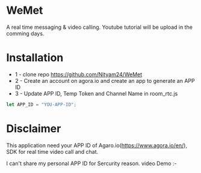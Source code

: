 # WeMet

A real time messaging & video calling. Youtube tutorial will be upload in the comming days.

# Installation

- 1 - clone repo https://github.com/Nityam24/WeMet
- 2 - Create an account on agora.io and create an app to generate an APP ID
- 3 - Update APP ID, Temp Token and Channel Name in room_rtc.js

```javascript
let APP_ID = "YOU-APP-ID";
```

# Disclaimer

This application need your APP ID of Agaro.io(https://www.agora.io/en/), SDK for real time video call and chat.

I can't share my personal APP ID for Sercurity reason.
 video Demo :-

 
